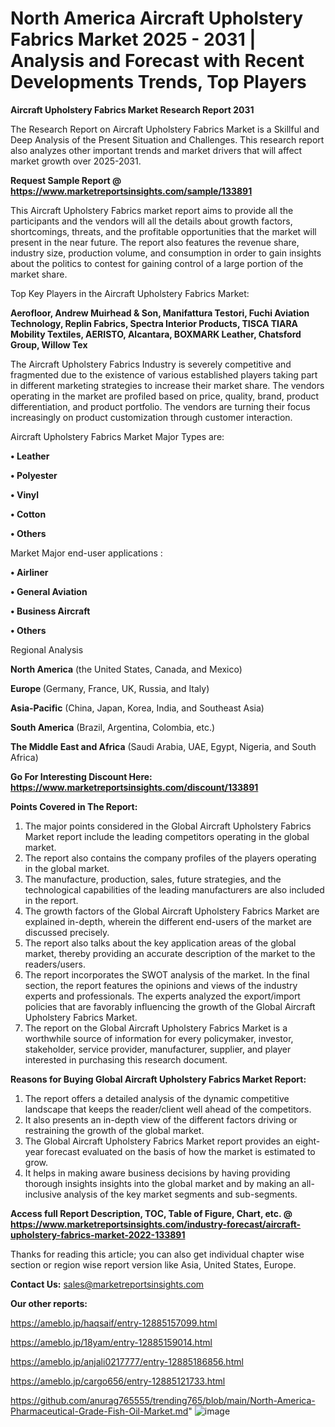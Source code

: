 # North America Aircraft Upholstery Fabrics Market 2025 - 2031 | Analysis and Forecast with Recent Developments Trends, Top Players

<strong>Aircraft Upholstery Fabrics Market Research Report 2031</strong>

The Research Report on Aircraft Upholstery Fabrics Market is a Skillful and Deep Analysis of the Present Situation and Challenges. This research report also analyzes other important trends and market drivers that will affect market growth over 2025-2031.

<strong>Request Sample Report @ <a href=https://www.marketreportsinsights.com/sample/133891>https://www.marketreportsinsights.com/sample/133891</a></strong>

This Aircraft Upholstery Fabrics market report aims to provide all the participants and the vendors will all the details about growth factors, shortcomings, threats, and the profitable opportunities that the market will present in the near future. The report also features the revenue share, industry size, production volume, and consumption in order to gain insights about the politics to contest for gaining control of a large portion of the market share.

Top Key Players in the Aircraft Upholstery Fabrics Market:

<strong>Aerofloor, Andrew Muirhead & Son, Manifattura Testori, Fuchi Aviation Technology, Replin Fabrics, Spectra Interior Products, TISCA TIARA Mobility Textiles, AERISTO, Alcantara, BOXMARK Leather, Chatsford Group, Willow Tex</strong>

The Aircraft Upholstery Fabrics Industry is severely competitive and fragmented due to the existence of various established players taking part in different marketing strategies to increase their market share. The vendors operating in the market are profiled based on price, quality, brand, product differentiation, and product portfolio. The vendors are turning their focus increasingly on product customization through customer interaction.

Aircraft Upholstery Fabrics Market Major Types are:

<strong>• Leather

• Polyester

• Vinyl

• Cotton

• Others</strong>

Market Major end-user applications :

<strong>• Airliner

• General Aviation

• Business Aircraft

• Others</strong>

Regional Analysis

</u><strong><b>North America</b></strong> (the United States, Canada, and Mexico)

<strong><b>Europe </b></strong>(Germany, France, UK, Russia, and Italy)

<strong><b>Asia-Pacific</b></strong> (China, Japan, Korea, India, and Southeast Asia)

<strong><b>South America</b></strong> (Brazil, Argentina, Colombia, etc.)

<strong><b>The Middle East and Africa</b></strong> (Saudi Arabia, UAE, Egypt, Nigeria, and South Africa)

<strong>Go For Interesting Discount Here: <a href=https://www.marketreportsinsights.com/discount/133891>https://www.marketreportsinsights.com/discount/133891</a></strong>

<strong>Points Covered in The Report:</strong>
<ol>
  <li>The major points considered in the Global Aircraft Upholstery Fabrics Market report include the leading competitors operating in the global market.</li>
  <li>The report also contains the company profiles of the players operating in the global market.</li>
  <li>The manufacture, production, sales, future strategies, and the technological capabilities of the leading manufacturers are also included in the report.</li>
  <li>The growth factors of the Global Aircraft Upholstery Fabrics Market are explained in-depth, wherein the different end-users of the market are discussed precisely.</li>
  <li>The report also talks about the key application areas of the global market, thereby providing an accurate description of the market to the readers/users.</li>
  <li>The report incorporates the SWOT analysis of the market. In the final section, the report features the opinions and views of the industry experts and professionals. The experts analyzed the export/import policies that are favorably influencing the growth of the Global Aircraft Upholstery Fabrics Market.</li>
  <li>The report on the Global Aircraft Upholstery Fabrics Market is a worthwhile source of information for every policymaker, investor, stakeholder, service provider, manufacturer, supplier, and player interested in purchasing this research document.</li>
</ol>
<strong>Reasons for Buying Global Aircraft Upholstery Fabrics Market Report:</strong>

<ol>
  <li>The report offers a detailed analysis of the dynamic competitive landscape that keeps the reader/client well ahead of the competitors.</li>
  <li>It also presents an in-depth view of the different factors driving or restraining the growth of the global market.</li>
  <li>The Global Aircraft Upholstery Fabrics Market report provides an eight-year forecast evaluated on the basis of how the market is estimated to grow.</li>
  <li>It helps in making aware business decisions by having providing thorough insights insights into the global market and by making an all-inclusive analysis of the key market segments and sub-segments.</li>
</ol>
<strong>Access full Report Description, TOC, Table of Figure, Chart, etc. @ <a href=https://www.marketreportsinsights.com/industry-forecast/aircraft-upholstery-fabrics-market-2022-133891>https://www.marketreportsinsights.com/industry-forecast/aircraft-upholstery-fabrics-market-2022-133891</a></strong>


Thanks for reading this article; you can also get individual chapter wise section or region wise report version like Asia, United States, Europe.

<strong>Contact Us:</strong>
sales@marketreportsinsights.com

<strong>Our other reports:</strong>

<a href=https://ameblo.jp/haqsaif/entry-12885157099.html>https://ameblo.jp/haqsaif/entry-12885157099.html</a>

<a href=https://ameblo.jp/18yam/entry-12885159014.html>https://ameblo.jp/18yam/entry-12885159014.html</a>

<a href=https://ameblo.jp/anjali0217777/entry-12885186856.html>https://ameblo.jp/anjali0217777/entry-12885186856.html</a>

<a href=https://ameblo.jp/cargo656/entry-12885121733.html>https://ameblo.jp/cargo656/entry-12885121733.html</a>

<a href=https://github.com/anurag765555/trending765/blob/main/North-America-Pharmaceutical-Grade-Fish-Oil-Market.md>https://github.com/anurag765555/trending765/blob/main/North-America-Pharmaceutical-Grade-Fish-Oil-Market.md</a>"
![image](https://github.com/user-attachments/assets/2a1b796b-68cb-4263-a1ba-98797907dceb)
